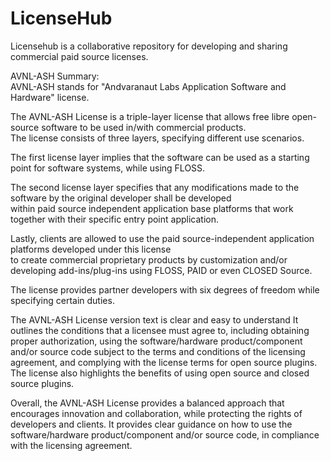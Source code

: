 # LicenseHub
Licensehub is a collaborative repository for developing and sharing commercial paid source licenses.


AVNL-ASH Summary:  
AVNL-ASH stands for "Andvaranaut Labs Application Software and Hardware" license. 

The AVNL-ASH License is a triple-layer license that allows free libre open-source software to be used in/with commercial products.  
The license consists of three layers, specifying different use scenarios. 

The first license layer implies that the software can be used as a starting point for software systems, while using FLOSS. 

The second license layer specifies that any modifications made to the software by the original developer shall be developed  
within paid source independent application base platforms that work together with their specific entry point application. 

Lastly, clients are allowed to use the paid source-independent application platforms developed under this license  
to create commercial proprietary products by customization and/or developing add-ins/plug-ins using FLOSS, PAID or even CLOSED Source.

The license provides partner developers with six degrees of freedom while specifying certain duties.

The AVNL-ASH License version text is clear and easy to understand
It outlines the conditions that a licensee must agree to, including obtaining proper authorization, using the software/hardware product/component and/or source code subject to the terms and conditions of the licensing agreement, and complying with the license terms for open source plugins. The license also highlights the benefits of using open source and closed source plugins.

Overall, the AVNL-ASH License provides a balanced approach that encourages innovation and collaboration, 
while protecting the rights of developers and clients.
It provides clear guidance on how to use the software/hardware product/component and/or source code, 
in compliance with the licensing agreement.


